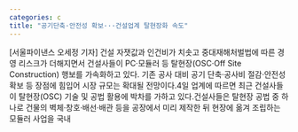 ```yaml
---
categories: c
title: "공기단축·안전성 확보···건설업계 탈현장화 속도"
---
```

[서울파이낸스 오세정 기자] 건설 자잿값과 인건비가 치솟고 중대재해처벌법에 따른 경영 리스크가 더해지면서 건설사들이 PC·모듈러 등 탈현장(OSC·Off Site Construction) 행보를 가속화하고 있다. 기존 공사 대비 공기 단축·공사비 절감·안전성 확보 등 장점에 힘입어 시장 규모는 확대될 전망이다.4일 업계에 따르면 최근 건설사들이 탈현장(OSC) 기술 및 공법 활용에 박차를 가하고 있다.건설사들은 탈현장 공법 중 하나로 건물의 벽체·창호·배선·배관 등을 공장에서 미리 제작한 뒤 현장에 옮겨 조립하는 모듈러 사업을 국내